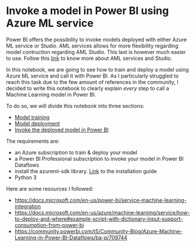 # Invoke a model in Power BI using Azure ML service

Power BI offers the possibility to invoke models deployed with either Azure ML service or Studio. AML services allows for more flexibility regarding model contruction regarding AML Studio. This last is however much easier to use. Follow this [link](https://docs.microsoft.com/en-us/learn/modules/intro-to-azure-machine-learning-service/2-azure-ml-service-vs-ml-studio) to know more about AML services and Studio.

In this notebook, we are going to see how to train and deploy a model using Azure ML service and call it with Power BI. As  I particularly struggled to reach this task due to the few amount of references in the community, I decided to write this notebook to clearly explain _every_ step to call a Machine Learning model in Power BI.

To do so, we will divide this notebook into three sections:
- [Model training](https://github.com/alex-nogue/Machine_Learning_in_Power_BI/blob/master/1_Model_Training.md)
- [Model deployment](https://github.com/alex-nogue/Machine_Learning_in_Power_BI/blob/master/2_Model_Deployment.md)
- [Invoke the deployed model in Power BI](https://github.com/alex-nogue/Machine_Learning_in_Power_BI/blob/master/3_Invoke_the_model_in_Power_BI.md)

The requirements are: 
- an Azure subscription to train & deploy your model 
- a Power BI Professional subscription to invoke your model in Power BI Dataflows
- install the azureml-sdk library. [Link](https://docs.microsoft.com/en-gb/python/api/overview/azure/ml/install?view=azure-ml-py) to the installation guide
- Python 3

Here are some resources I followed:
- https://docs.microsoft.com/en-us/power-bi/service-machine-learning-integration
- https://docs.microsoft.com/en-us/azure/machine-learning/service/how-to-deploy-and-where#example-script-with-dictionary-input-support-consumption-from-power-bi
- https://community.powerbi.com/t5/Community-Blog/Azure-Machine-Learning-in-Power-BI-Dataflows/ba-p/709744
